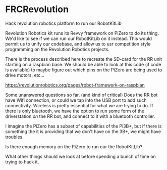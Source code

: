 # FRCRevolution
Hack revolution robotics platform to run our RobotKitLib

Revolution Robotics kit runs its Revvy framework on PiZero to do its thing.
We'd like to see if we can run our RobotKitLib on it instead.    This would permit
us to unify our codebase, and allow us to usr competition style programming
on the Revolution Robotics projects.

There is the process described here to recreate the SD-card for the RR unit starting
on a raspbian base.   We should be able to look at this code (if code is available)
to maybe figure out which pins on the PiZero are being used to drive motors, etc...

https://revolutionrobotics.org/pages/robot-framework-on-raspbian

Some unanswered questions so far.  (and kind of critical)
  Does the RR bot have Wifi connection, or could we tap into the USB port to add such
  connectivity.    Wireless is pretty essential for what we are trying to do.    If
  there is only bluetooth, we have the option to run some form of the driverstation
  *on* the RR bot, and connect to it with a bluetooth controller.
  
  I imagine the PiZero has a subset of capabilities of the Pi3B+, but if there is something
  the it is providing that we don't have on the 3B+, we might have troubles.
  
  Is there enough memory on the PiZero to run our the RobotKitLib?
  
  What other things should we look at before spending a bunch of time on trying to hack it.
  
  
  
